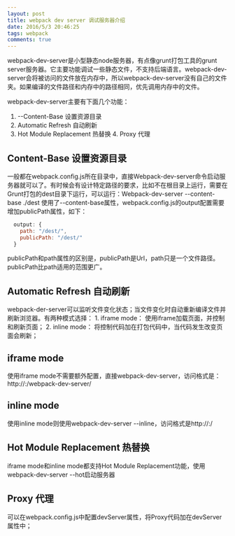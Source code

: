```yaml
---
layout: post
title: webpack dev server 调试服务器介绍
date: 2016/5/3 20:46:25
tags: webpack 
comments: true
---
```



webpack-dev-server是小型静态node服务器，有点像grunt打包工具的grunt server服务器。它主要功能调试一些静态文件，不支持后端语言。webpack-dev-server会将被访问的文件放在内存中，所以webpack-dev-server没有自己的文件夹。如果编译的文件路径和内存中的路径相同，优先调用内存中的文件。

webpack-dev-server主要有下面几个功能：
1. --Content-Base 设置资源目录 
2. Automatic Refresh 自动刷新 
3. Hot Module Replacement 热替换 4. Proxy 代理

## Content-Base 设置资源目录

一般都在webpack.config.js所在目录中，直接Webpack-dev-server命令启动服务器就可以了。有时候会有设计特定路径的要求，比如不在根目录上运行，需要在Grunt打包的dest目录下运行，可以运行：Webpack-dev-server --content-base ./dest
使用了--content-base属性，webpack.config.js的output配置需要增加publicPath属性，如下：
```js
  output: {
    path: "/dest/",
    publicPath: "/dest/"
  }
```
<!-- more -->
publicPath和path属性的区别是，publicPath是Url，path只是一个文件路径。publicPath比path适用的范围更广。

## Automatic Refresh 自动刷新

webpack-der-server可以监听文件变化状态；当文件变化时自动重新编译文件并刷新浏览器。有两种模式选择： 1. iframe mode： 使用iframe加载页面，并控制和刷新页面； 2. inline mode： 将控制代码加在打包代码中，当代码发生改变页面会刷新；

## iframe mode

使用iframe mode不需要额外配置，直接webpack-dev-server，访问格式是：http://<host>:<port>/webpack-dev-server/<path>

## inline mode

使用inline mode则使用webpack-dev-server --inline，访问格式是http://<host>:<port>/<path>

## Hot Module Replacement 热替换

iframe mode和inline mode都支持Hot Module Replacement功能，使用webpack-dev-server --hot启动服务器

## Proxy 代理

可以在webpack.config.js中配置devServer属性，将Proxy代码加在devServer属性中；